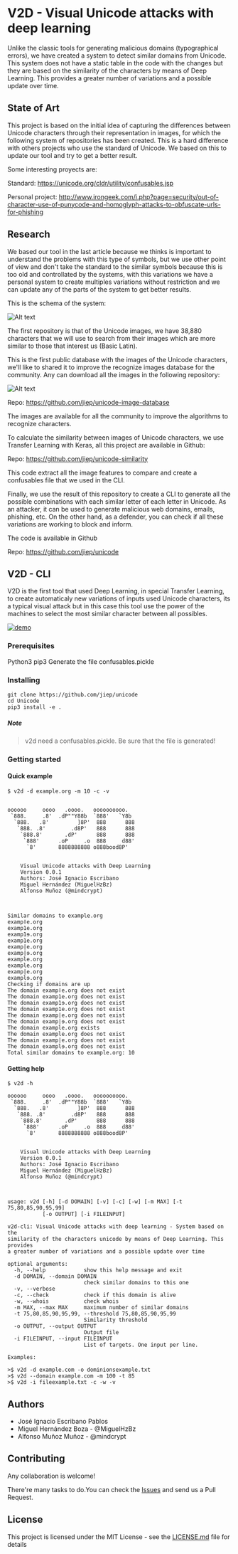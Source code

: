# V2D - Visual Unicode attacks with deep learning

Unlike the classic tools for generating malicious domains (typographical errors), we have created a system to detect similar domains from Unicode. This system does not have a static table in the code with the changes but they are based on the similarity of the characters by means of Deep Learning. This provides a greater number of variations and a possible update over time.

## State of Art

This project is based on the initial idea of capturing the differences between Unicode characters through their representation in images, for which the following system of repositories has been created. This is a hard difference with others projects who use the standard of Unicode. We based on this to update our tool and try to get a better result.

Some interesting proyects are:

Standard: https://unicode.org/cldr/utility/confusables.jsp

Personal project: http://www.irongeek.com/i.php?page=security/out-of-character-use-of-punycode-and-homoglyph-attacks-to-obfuscate-urls-for-phishing


## Research

We based our tool in the last article because we thinks is important to understand the problems with this type of symbols, but we use other point of view and don't take the standard to the similar symbols because this is too old and controllated by the systems, with this variations we have a personal system to create multiples variations without restriction and we can update any of the parts of the system to get better results.

This is the schema of the system:

![Alt text](/img/Architecture.png "Repositories system.")

The first repository is that of the Unicode images, we have 38,880 characters that we will use to search from their images which are more similar to those that interest us (Basic Latin).

This is the first public database with the images of the Unicode characters, we'll like to shared it to improve the recognize images database for the community. Any can download all the images in the following repository:

![Alt text](/img/repository.png "Image repository.")

Repo: https://github.com/jiep/unicode-image-database

The images are available for all the community to improve the algorithms to recognize characters.

To calculate the similarity between images of Unicode characters, we use Transfer Learning with Keras, all this project are available in Github:

Repo: https://github.com/jiep/unicode-similarity

This code extract all the image features to compare and create a confusables file that we used in the CLI.

Finally, we use the result of this repository to create a CLI to generate all the possible combinations with each similar letter of each letter in Unicode. As an attacker, it can be used to generate malicious web domains, emails, phishing, etc. On the other hand, as a defender, you can check if all these variations are working to block and inform.

The code is available in Github

Repo: https://github.com/jiep/unicode

## V2D - CLI

V2D is the first tool that used Deep Learning, in special Transfer Learning, to create automaticaly new variations of inputs used Unicode characters, its a typical visual attack but in this case this tool use the power of the machines to select the most similar character between all possibles.

[![demo](https://asciinema.org/a/oxZKyNJAoblosmwtzWr8Pgchg.png)](https://asciinema.org/a/oxZKyNJAoblosmwtzWr8Pgchg?autoplay=1)


### Prerequisites

Python3
pip3
Generate the file confusables.pickle

### Installing

```
git clone https://github.com/jiep/unicode
cd Unicode
pip3 install -e .
```
##### Note

> v2d need a confusables.pickle. Be sure that the file is generated!

### Getting started

#### Quick example

```
$ v2d -d example.org -m 10 -c -v


oooooo     oooo   .oooo.   oooooooooo.
 `888.     .8'  .dP""Y88b  `888'   `Y8b
  `888.   .8'         ]8P'  888      888
   `888. .8'        .d8P'   888      888
    `888.8'       .dP'      888      888
     `888'      .oP     .o  888     d88'
      `8'       8888888888 o888bood8P'


    Visual Unicode attacks with Deep Learning
    Version 0.0.1
    Authors: José Ignacio Escribano
    Miguel Hernández (MiguelHzBz)
    Alfonso Muñoz (@mindcrypt)



Similar domains to example.org
exampǀe.org
examp1е.org
examp1ɘ.org
examp1e.org
examp|е.org
examp|ɘ.org
example.org
examplе.org
examp|e.org
examplɘ.org
Checking if domains are up
The domain exampǀe.org does not exist
The domain examp1е.org does not exist
The domain examp1ɘ.org does not exist
The domain examp1e.org does not exist
The domain examp|е.org does not exist
The domain examp|ɘ.org does not exist
The domain example.org exists
The domain examplе.org does not exist
The domain examp|e.org does not exist
The domain examplɘ.org does not exist
Total similar domains to example.org: 10
```

#### Getting help

```
$ v2d -h

oooooo     oooo   .oooo.   oooooooooo.
 `888.     .8'  .dP""Y88b  `888'   `Y8b
  `888.   .8'         ]8P'  888      888
   `888. .8'        .d8P'   888      888
    `888.8'       .dP'      888      888
     `888'      .oP     .o  888     d88'
      `8'       8888888888 o888bood8P'


    Visual Unicode attacks with Deep Learning
    Version 0.0.1
    Authors: José Ignacio Escribano
    Miguel Hernández (MiguelHzBz)
    Alfonso Muñoz (@mindcrypt)



usage: v2d [-h] [-d DOMAIN] [-v] [-c] [-w] [-m MAX] [-t 75,80,85,90,95,99]
           [-o OUTPUT] [-i FILEINPUT]

v2d-cli: Visual Unicode attacks with deep learning - System based on the
similarity of the characters unicode by means of Deep Learning. This provides
a greater number of variations and a possible update over time

optional arguments:
  -h, --help            show this help message and exit
  -d DOMAIN, --domain DOMAIN
                        check similar domains to this one
  -v, --verbose
  -c, --check           check if this domain is alive
  -w, --whois           check whois
  -m MAX, --max MAX     maximum number of similar domains
  -t 75,80,85,90,95,99, --threshold 75,80,85,90,95,99
                        Similarity threshold
  -o OUTPUT, --output OUTPUT
                        Output file
  -i FILEINPUT, --input FILEINPUT
                        List of targets. One input per line.

Examples:

>$ v2d -d example.com -o dominionsexample.txt
>$ v2d --domain example.com -m 100 -t 85
>$ v2d -i fileexample.txt -c -w -v

```



## Authors

* José Ignacio Escribano Pablos
* Miguel Hernández Boza - @MiguelHzBz
* Alfonso Muñoz Muñoz - @mindcrypt

## Contributing

Any collaboration is welcome!

There're many tasks to do.You can check the [Issues](https://github.com/jiep/unicode/issues) and send us a Pull Request.

## License

This project is licensed under the MIT License - see the [LICENSE.md](LICENSE.md) file for details
